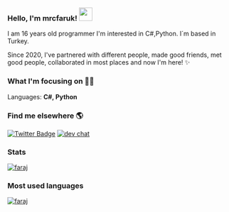 ### Hello, I'm **mrcfaruk**! <img src="https://media.giphy.com/media/hvRJCLFzcasrR4ia7z/giphy.gif" width="30px">

 I am 16 years old programmer I'm interested in C#,Python. I´m based in Turkey.

Since 2020, I've partnered with different people, made good friends, met good people, collaborated in most places and now I'm here! ✨

### What I'm focusing on 👨‍💻

Languages: **C#, Python**

### Find me elsewhere 🌎
 [![Twitter Badge](https://img.shields.io/badge/-Twitter-1ca0f1?style=flat-square&labelColor=1ca0f1&logo=twitter&logoColor=white&link=https://twitter.com/mrcfaruk)](https://twitter.com/mrcfaruk) [![dev chat](https://discordapp.com/api/guilds/765925217595817984/widget.png?style=shield)](https://discord.gg/gtps)

### Stats

[![faraj](https://github-readme-stats.vercel.app/api?username=mrcfaruk&show_icons=true&count_private=true&theme=dark)](https://mrcfaruk.github.io) 

### Most used languages

[![faraj](https://github-readme-stats.vercel.app/api/top-langs/?username=mrcfaruk)](https://mrcfaruk.github.io)

